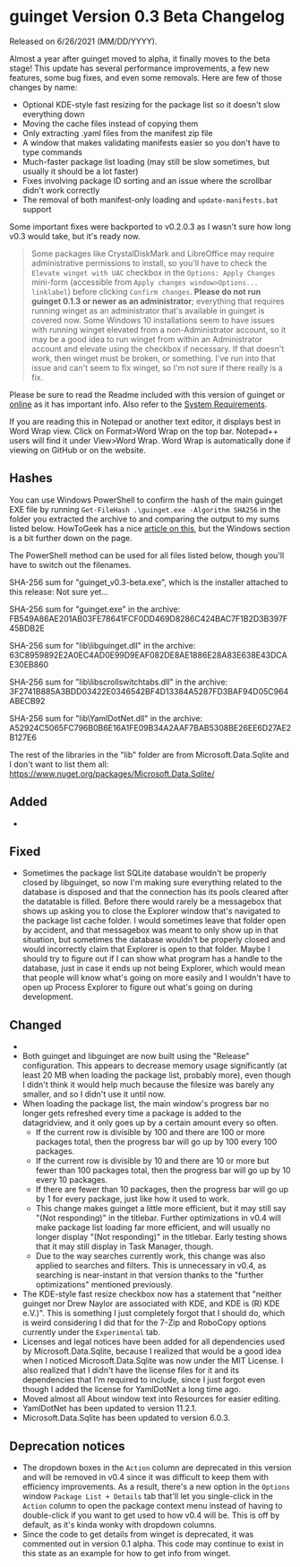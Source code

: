 # guinget Version 0.3 Beta Changelog
Released on 6/26/2021 (MM/DD/YYYY).

Almost a year after guinget moved to alpha, it finally moves to the beta stage! This update has several performance improvements, a few new features, some bug fixes, and even some removals. Here are few of those changes by name:
- Optional KDE-style fast resizing for the package list so it doesn't slow everything down
- Moving the cache files instead of copying them
- Only extracting .yaml files from the manifest zip file
- A window that makes validating manifests easier so you don't have to type commands
- Much-faster package list loading (may still be slow sometimes, but usually it should be a lot faster)
- Fixes involving package ID sorting and an issue where the scrollbar didn't work correctly
- The removal of both manifest-only loading and `update-manifests.bat` support

Some important fixes were backported to v0.2.0.3 as I wasn't sure how long v0.3 would take, but it's ready now.

> Some packages like CrystalDiskMark and LibreOffice may require administrative permissions to install, so you'll have to check the `Elevate winget with UAC` checkbox in the `Options: Apply Changes` mini-form (accessible from `Apply changes window>Options... linklabel`) before clicking `Confirm changes`. **Please do not run guinget 0.1.3 or newer as an administrator**; everything that requires running winget as an administrator that's available in guinget is covered now. Some Windows 10 installations seem to have issues with running winget elevated from a non-Administrator account, so it may be a good idea to run winget from within an Administrator account and elevate using the checkbox if necessary. If that doesn't work, then winget must be broken, or something. I've run into that issue and can't seem to fix winget, so I'm not sure if there really is a fix.

Please be sure to read the Readme included with this version of guinget or [online](https://github.com/DrewNaylor/guinget/blob/master/docs/readmes/readme-v0.3-beta.txt) as it has important info. Also refer to the [System Requirements](https://drew-naylor.com/guinget/system-requirements).

If you are reading this in Notepad or another text editor, it displays best in Word Wrap view. Click on Format>Word Wrap on the top bar. Notepad++ users will find it under View>Word Wrap. Word Wrap is automatically done if viewing on GitHub or on the website.

## Hashes

You can use Windows PowerShell to confirm the hash of the main guinget EXE file by running
`Get-FileHash .\guinget.exe -Algorithm SHA256` in the folder you extracted the archive to and comparing the output to my sums listed below. HowToGeek has a nice [article on this](https://www.howtogeek.com/67241/htg-explains-what-are-md5-sha-1-hashes-and-how-do-i-check-them/), but the Windows section is a bit further down on the page.

The PowerShell method can be used for all files listed below, though you'll have to switch out the filenames.

SHA-256 sum for "guinget_v0.3-beta.exe", which is the installer attached to this release:
Not sure yet...

SHA-256 sum for "guinget.exe" in the archive:
FB549A86AE201AB03FE78641FCF0DD469D8286C424BAC7F1B2D3B397F45BDB2E

SHA-256 sum for "lib\libguinget.dll" in the archive:
63C8959892E2A0EC4AD0E99D9EAF082DE8AE1886E28A83E638E43DCAE30EB860

SHA-256 sum for "lib\libscrollswitchtabs.dll" in the archive:
3F2741B885A3BDD03422E0346542BF4D13384A5287FD3BAF94D05C964ABECB92

SHA-256 sum for "lib\YamlDotNet.dll" in the archive:
A52924C5065FC796B0B6E16A1FE09B34A2AAF7BAB5308BE26EE6D27AE2B127E6

The rest of the libraries in the "lib" folder are from Microsoft.Data.Sqlite and I don't want to list them all:
https://www.nuget.org/packages/Microsoft.Data.Sqlite/



## Added

- 

## Fixed

- Sometimes the package list SQLite database wouldn't be properly closed by libguinget, so now I'm making sure everything related to the database is disposed and that the connection has its pools cleared after the datatable is filled. Before there would rarely be a messagebox that shows up asking you to close the Explorer window that's navigated to the package list cache folder. I would sometimes leave that folder open by accident, and that messagebox was meant to only show up in that situation, but sometimes the database wouldn't be properly closed and would incorrectly claim that Explorer is open to that folder. Maybe I should try to figure out if I can show what program has a handle to the database, just in case it ends up not being Explorer, which would mean that people will know what's going on more easily and I wouldn't have to open up Process Explorer to figure out what's going on during development.

## Changed

- 
- Both guinget and libguinget are now built using the "Release" configuration. This appears to decrease memory usage significantly (at least 20 MB when loading the package list, probably more), even though I didn't think it would help much because the filesize was barely any smaller, and so I didn't use it until now.
- When loading the package list, the main window's progress bar no longer gets refreshed every time a package is added to the datagridview, and it only goes up by a certain amount every so often.
  - If the current row is divisible by 100 and there are 100 or more packages total, then the progress bar will go up by 100 every 100 packages.
  - If the current row is divisible by 10 and there are 10 or more but fewer than 100 packages total, then the progress bar will go up by 10 every 10 packages.
  - If there are fewer than 10 packages, then the progress bar will go up by 1 for every package, just like how it used to work.
  - This change makes guinget a little more efficient, but it may still say "(Not responding)" in the titlebar. Further optimizations in v0.4 will make package list loading far more efficient, and will usually no longer display "(Not responding)" in the titlebar. Early testing shows that it may still display in Task Manager, though.
  - Due to the way searches currently work, this change was also applied to searches and filters. This is unnecessary in v0.4, as searching is near-instant in that version thanks to the "further optimizations" mentioned previously.
- The KDE-style fast resize checkbox now has a statement that "neither guinget nor Drew Naylor are associated with KDE, and KDE is (R) KDE e.V.)". This is something I just completely forgot that I should do, which is weird considering I did that for the 7-Zip and RoboCopy options currently under the `Experimental` tab.
- Licenses and legal notices have been added for all dependencies used by Microsoft.Data.Sqlite, because I realized that would be a good idea when I noticed Microsoft.Data.Sqlite was now under the MIT License. I also realized that I didn't have the license files for it and its dependencies that I'm required to include, since I just forgot even though I added the license for YamlDotNet a long time ago.
- Moved almost all About window text into Resources for easier editing.
- YamlDotNet has been updated to version 11.2.1.
- Microsoft.Data.Sqlite has been updated to version 6.0.3.

## Deprecation notices

- The dropdown boxes in the `Action` column are deprecated in this version and will be removed in v0.4 since it was difficult to keep them with efficiency improvements. As a result, there's a new option in the `Options` window `Package List + Details` tab that'll let you single-click in the `Action` column to open the package context menu instead of having to double-click if you want to get used to how v0.4 will be. This is off by default, as it's kinda wonky with dropdown columns.
- Since the code to get details from winget is deprecated, it was commented out in version 0.1 alpha. This code may continue to exist in this state as an example for how to get info from winget.